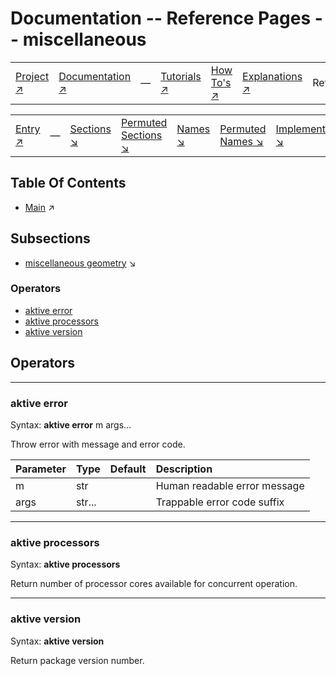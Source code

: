 # Documentation -- Reference Pages -- miscellaneous

||||||||
|---|---|---|---|---|---|---|
|[Project ↗](../../README.md)|[Documentation ↗](../index.md)|&mdash;|[Tutorials ↗](../tutorials.md)|[How To's ↗](../howtos.md)|[Explanations ↗](../explanations.md)|References|

||||||||
|---|---|---|---|---|---|---|
|[Entry ↗](index.md)|&mdash;|[Sections ↘](index.md#sectree)|[Permuted Sections ↘](bypsections.md)|[Names ↘](byname.md)|[Permuted Names ↘](bypnames.md)|[Implementations ↘](bylang.md)|

## Table Of Contents

  - [Main](index.md) ↗


## Subsections


 - [miscellaneous geometry](miscellaneous_geometry.md) ↘

### Operators

 - [aktive error](#error)
 - [aktive processors](#processors)
 - [aktive version](#version)

## Operators

---
### <a name='error'></a> aktive error

Syntax: __aktive error__ m args...

Throw error with message and error code.

|Parameter|Type|Default|Description|
|:---|:---|:---|:---|
|m|str||Human readable error message|
|args|str...||Trappable error code suffix|

---
### <a name='processors'></a> aktive processors

Syntax: __aktive processors__ 

Return number of processor cores available for concurrent operation.


---
### <a name='version'></a> aktive version

Syntax: __aktive version__ 

Return package version number.


